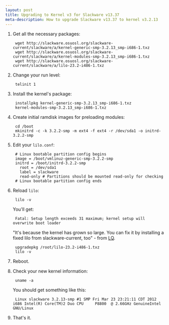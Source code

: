 ```yaml
---
layout: post
title: Upgrading to Kernel v3 for Slackware v13.37
meta-description: How to upgrade Slackware v13.37 to kernel v3.2.13
---
```


1. Get all the necessary packages:

		wget http://slackware.osuosl.org/slackware-current/slackware/a/kernel-generic-smp-3.2.13_smp-i686-1.txz
		wget http://slackware.osuosl.org/slackware-current/slackware/a/kernel-modules-smp-3.2.13_smp-i686-1.txz
		wget http://slackware.osuosl.org/slackware-current/slackware/a/lilo-23.2-i486-1.txz

2. Change your run level:

		telinit 1

3. Install the kernel's package:

		installpkg kernel-generic-smp-3.2.13_smp-i686-1.txz
		kernel-modules-smp-3.2.13_smp-i686-1.txz

4. Create initial ramdisk images for preloading modules:

		cd /boot
		mkinitrd -c -k 3.2.2-smp -m ext4 -f ext4 -r /dev/sda1 -o initrd-3.2.2-smp

5. Edit your `lilo.conf`:

		# Linux bootable partition config begins
		image = /boot/vmlinuz-generic-smp-3.2.2-smp
		initrd = /boot/initrd-3.2.2-smp
		  root = /dev/sda1
		  label = slackware
		  read-only # Partitions should be mounted read-only for checking
		# Linux bootable partition config ends

6. Reload `lilo`:

		lilo -v

	You'll get:

		Fatal: Setup length exceeds 31 maximum; kernel setup will overwrite boot loader

	"It's because the kernel has grown so large. You can fix it by installing a fixed lilo from slackware-current, too" - from [LQ](http://www.linuxquestions.org/questions/slackware-14/using-slackware-3-2-kernel-package-from-current-on-13-37-a-927856/).

		upgradepkg /root/lilo-23.2-i486-1.txz
		lilo -v

7. Reboot.

8. Check your new kernel information:

		uname -a

	You should get something like this:

		Linux slackware 3.2.13-smp #1 SMP Fri Mar 23 23:21:11 CDT 2012 i686 Intel(R) Core(TM)2 Duo CPU     P8800  @ 2.66GHz GenuineIntel GNU/Linux

9. That's it.
